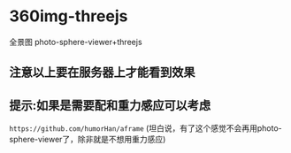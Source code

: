 # 360img-threejs
全景图  photo-sphere-viewer+threejs

## 注意以上要在服务器上才能看到效果

## 提示:如果是需要配和重力感应可以考虑  
`https://github.com/humorHan/aframe` (坦白说，有了这个感觉不会再用photo-sphere-viewer了，除非就是不想用重力感应)
